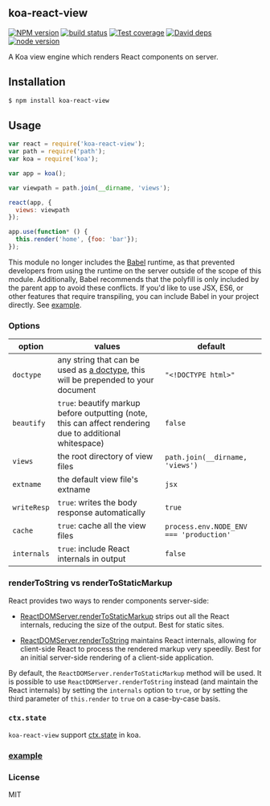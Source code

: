 koa-react-view
---------------

[![NPM version][npm-image]][npm-url]
[![build status][travis-image]][travis-url]
[![Test coverage][coveralls-image]][coveralls-url]
[![David deps][david-image]][david-url]
[![node version][node-image]][node-url]

[npm-image]: https://img.shields.io/npm/v/koa-react-view.svg?style=flat-square
[npm-url]: https://npmjs.org/package/koa-react-view
[travis-image]: https://img.shields.io/travis/koajs/react-view.svg?style=flat-square
[travis-url]: https://travis-ci.org/koajs/react-view
[coveralls-image]: https://img.shields.io/coveralls/koajs/react-view.svg?style=flat-square
[coveralls-url]: https://coveralls.io/r/koajs/react-view?branch=master
[david-image]: https://img.shields.io/david/koajs/react-view.svg?style=flat-square
[david-url]: https://david-dm.org/koajs/react-view
[node-image]: https://img.shields.io/badge/node.js-%3E=_0.12-green.svg?style=flat-square
[node-url]: http://nodejs.org/download/

A Koa view engine which renders React components on server.

## Installation

```bash
$ npm install koa-react-view
```

## Usage

```js
var react = require('koa-react-view');
var path = require('path');
var koa = require('koa');

var app = koa();

var viewpath = path.join(__dirname, 'views');

react(app, {
  views: viewpath
});

app.use(function* () {
  this.render('home', {foo: 'bar'});
});

```

This module no longer includes the [Babel] runtime, as that prevented developers
from using the runtime on the server outside of the scope of this module. Additionally,
Babel recommends that the polyfill is only included by the parent app to avoid these
conflicts. If you'd like to use JSX, ES6, or other features that require transpiling,
you can include Babel in your project directly. See [example].

### Options

option | values | default
-------|--------|--------
`doctype` | any string that can be used as [a doctype](http://en.wikipedia.org/wiki/Document_type_declaration), this will be prepended to your document | `"<!DOCTYPE html>"`
`beautify` | `true`: beautify markup before outputting (note, this can affect rendering due to additional whitespace) | `false`
`views` | the root directory of view files | `path.join(__dirname, 'views')`
`extname` | the default view file's extname | `jsx`
`writeResp` | `true`: writes the body response automatically | `true`
`cache` | `true`: cache all the view files | `process.env.NODE_ENV === 'production'`
`internals` | `true`: include React internals in output | `false`

### renderToString vs renderToStaticMarkup

React provides two ways to render components server-side:

- [ReactDOMServer.renderToStaticMarkup](https://facebook.github.io/react/docs/top-level-api.html#reactdomserver.rendertostaticmarkup) strips out all the React internals, reducing the size of the output. Best for static sites.

- [ReactDOMServer.renderToString](https://facebook.github.io/react/docs/top-level-api.html#reactdomserver.rendertostring) maintains React internals, allowing for client-side React to process the rendered markup very speedily. Best for an initial server-side rendering of a client-side application.

By default, the `ReactDOMServer.renderToStaticMarkup` method will be used. It is possible to use `ReactDOMServer.renderToString` instead (and maintain the React internals) by setting the `internals` option to `true`, or by setting the third parameter of `this.render` to `true` on a case-by-case basis.

### `ctx.state`

`koa-react-view` support [ctx.state](https://github.com/koajs/koa/blob/master/docs/api/context.md#ctxstate) in koa.

### [example](example)

### License

MIT

[Babel]: http://babeljs.io/
[example]: https://github.com/koajs/react-view/blob/master/example/app.js#L25
